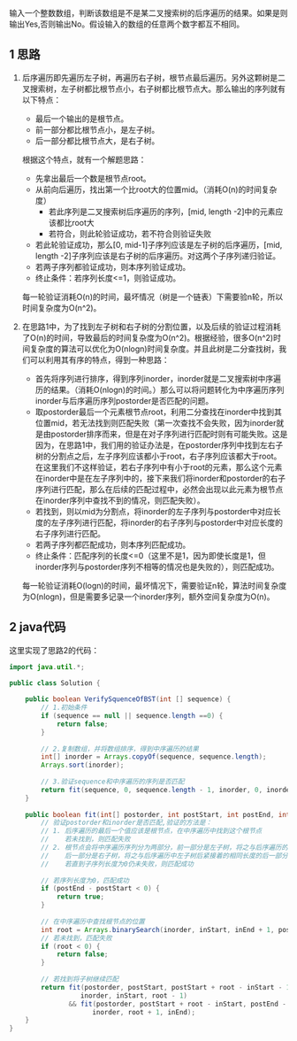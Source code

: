 输入一个整数数组，判断该数组是不是某二叉搜索树的后序遍历的结果。如果是则输出Yes,否则输出No。假设输入的数组的任意两个数字都互不相同。



## 1 思路

1. 后序遍历即先遍历左子树，再遍历右子树，根节点最后遍历。另外这颗树是二叉搜索树，左子树都比根节点小，右子树都比根节点大。那么输出的序列就有以下特点：

   - 最后一个输出的是根节点。
   - 前一部分都比根节点小，是左子树。
   - 后一部分都比根节点大，是右子树。

   根据这个特点，就有一个解题思路：

   - 先拿出最后一个数是根节点root。
   - 从前向后遍历，找出第一个比root大的位置mid。（消耗O(n)的时间复杂度）
     - 若此序列是二叉搜索树后序遍历的序列，[mid, length -2]中的元素应该都比root大
     - 若符合，则此轮验证成功，若不符合则验证失败
   - 若此轮验证成功，那么[0, mid-1]子序列应该是左子树的后序遍历，[mid, length -2]子序列应该是右子树的后序遍历。对这两个子序列递归验证。
   - 若两子序列都验证成功，则本序列验证成功。
   - 终止条件：若序列长度<=1，则验证成功。

   每一轮验证消耗O(n)的时间，最坏情况（树是一个链表）下需要验n轮，所以时间复杂度为O(n^2)。

2. 在思路1中，为了找到左子树和右子树的分割位置，以及后续的验证过程消耗了O(n)的时间，导致最后的时间复杂度为O(n^2)。根据经验，很多O(n^2)时间复杂度的算法可以优化为O(nlogn)时间复杂度。并且此树是二分查找树，我们可以利用其有序的特点，得到一种思路：

   - 首先将序列进行排序，得到序列inorder，inorder就是二叉搜索树中序遍历的结果。（消耗O(nlogn)的时间。）那么可以将问题转化为中序遍历序列inorder与后序遍历序列postorder是否匹配的问题。
   - 取postorder最后一个元素根节点root，利用二分查找在inorder中找到其位置mid，若无法找到则匹配失败（第一次查找不会失败，因为inorder就是由postorder排序而来，但是在对子序列进行匹配时则有可能失败。这是因为，在思路1中，我们用的验证办法是，在postorder序列中找到左右子树的分割点之后，左子序列应该都小于root，右子序列应该都大于root。在这里我们不这样验证，若右子序列中有小于root的元素，那么这个元素在inorder中是在左子序列中的，接下来我们将inorder和postorder的右子序列进行匹配，那么在后续的匹配过程中，必然会出现以此元素为根节点在inorder序列中查找不到的情况，则匹配失败）。
   - 若找到，则以mid为分割点，将inorder的左子序列与postorder中对应长度的左子序列进行匹配，将inorder的右子序列与postorder中对应长度的右子序列进行匹配。
   - 若两子序列都匹配成功，则本序列匹配成功。
   - 终止条件：匹配序列的长度<=0（这里不是1，因为即使长度是1，但inorder序列与postorder序列不相等的情况也是失败的），则匹配成功。

   每一轮验证消耗O(logn)的时间，最坏情况下，需要验证n轮，算法时间复杂度为O(nlogn)，但是需要多记录一个inorder序列，额外空间复杂度为O(n)。



## 2 java代码

这里实现了思路2的代码：

```java
import java.util.*;

public class Solution {
    
    public boolean VerifySquenceOfBST(int [] sequence) {
        // 1.初始条件
        if (sequence == null || sequence.length ==0) {
            return false;
        }
        
        // 2.复制数组，并将数组排序，得到中序遍历的结果
        int[] inorder = Arrays.copyOf(sequence, sequence.length);
        Arrays.sort(inorder);
        
        // 3.验证sequence和中序遍历的序列是否匹配
        return fit(sequence, 0, sequence.length - 1, inorder, 0, inorder.length - 1);
    }
    
    public boolean fit(int[] postorder, int postStart, int postEnd, int[] inorder, int inStart, int inEnd) {
        // 验证postorder和inorder是否匹配,验证的方法是：
        // 1. 后序遍历的最后一个值应该是根节点，在中序遍历中找到这个根节点
        //    若未找到，则匹配失败
        // 2. 根节点会将中序遍历序列分为两部分，前一部分是左子树，将之与后序遍历的序列中相同长度的前一部分继续匹配
        //    后一部分是右子树，将之与后序遍历中左子树后紧接着的相同长度的后一部分继续匹配
        //    若直到子序列长度为0仍未失败，则匹配成功
        
        // 若序列长度为0，匹配成功
        if (postEnd - postStart < 0) {
            return true;
        }
        
        // 在中序遍历中查找根节点的位置
        int root = Arrays.binarySearch(inorder, inStart, inEnd + 1, postorder[postEnd]);
        // 若未找到，匹配失败
        if (root < 0) {
            return false;
        }
        
        // 若找到将子树继续匹配
        return fit(postorder, postStart, postStart + root - inStart - 1,
                  inorder, inStart, root - 1)
               && fit(postorder, postStart + root - inStart, postEnd - 1,
                     inorder, root + 1, inEnd);
    }
}
```

